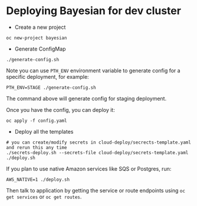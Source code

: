 # Deploying Bayesian for dev cluster

* Create a new project

```
oc new-project bayesian
```

* Generate ConfigMap

```
./generate-config.sh
```

Note you can use `PTH_ENV` environment variable to generate config for a specific deployment, for example:

```
PTH_ENV=STAGE ./generate-config.sh
```

The command above will generate config for staging deployment.

Once you have the config, you can deploy it:

```
oc apply -f config.yaml
```

* Deploy all the templates
```
# you can create/modify secrets in cloud-deploy/secrects-template.yaml and rerun this any time
./secrets-deploy.sh --secrets-file cloud-deploy/secrets-template.yaml
./deploy.sh
```

If you plan to use native Amazon services like SQS or Postgres, run:
```
AWS_NATIVE=1 ./deploy.sh
```

Then talk to application by getting the service or route endpoints using ```oc get services``` or ```oc get routes```.
